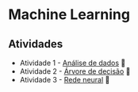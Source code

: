 # Machine Learning

## Atividades
  - Atividade 1 - [Análise de dados](https://github.com/lfnd0/Machine_Learning/blob/master/ML_Atividade_1.ipynb) :pencil:
  - Atividade 2 - [Árvore de decisão](https://github.com/lfnd0/Machine_Learning/blob/master/ML_Atividade_2.ipynb) :pencil:
  - Atividade 3 - [Rede neural](https://github.com/lfnd0/Machine_Learning/blob/master/ML_Atividade_3.ipynb) :pencil:
